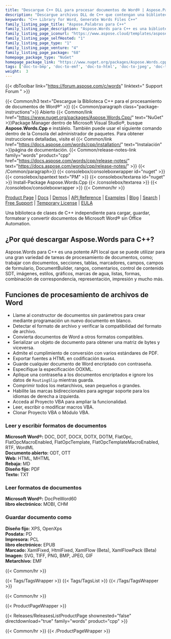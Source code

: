 ```yaml
---
title: "Descargue C++ DLL para procesar documentos de Word® | Aspose.Palabras"
description: "Descargue archivos DLL de C++ que contengan una biblioteca de clases para realizar tareas de procesamiento de documentos de Word® y OpenOffice® a través de la API local. Cargue, edite, renderice, imprima y convierta."
keywords: "C++ Library for Word, Generate Words Files C++"
family_listing_page_title: "Aspose.Palabras para C++"
family_listing_page_description: "Aspose.Words para C++ es una biblioteca avanzada de procesamiento de documentos de Word que le permite realizar una amplia gama de tareas de procesamiento de documentos, incluida la creación y manipulación de documentos, directamente dentro de sus propias aplicaciones de C++."
family_listing_page_iconurl: "https://www.aspose.cloud/templates/aspose/App_Themes/V3/images/words/272x272/aspose_words-for-cpp.png"
family_listing_page_selfHosted: "1"
family_listing_page_type: "1"
family_listing_page_venture: "4"
family_listing_page_package: "68"
homepage_package_type: "NuGet"
homepage_package_link: "https://www.nuget.org/packages/Aspose.Words.cpp"
tags: ['doc-to-bmp', 'doc-to-emf', 'doc-to-html', 'doc-to-jpeg', 'doc-to-pdf', 'doc-to-png', 'doc-to-postscript', 'doc-to-ps', 'docx-to-epub', 'docx-to-gif', 'docx-to-html', 'docx-to-markdown', 'docx-to-md', 'docx-to-mhtml', 'docx-to-pcl', 'docx-to-pdf', 'word-to-bmp', 'word-to-emf', 'word-to-epub', 'word-to-gif', 'word-to-html', 'word-to-jpeg', 'word-to-markdown', 'word-to-md', 'word-to-mhtml', 'word-to-pcl', 'word-to-pdf', 'word-to-png', 'word-to-postscript', 'word-to-ps']
weight:  3
---
```


{{< dbToolbar link="https://forum.aspose.com/c/words" linktext=" Support Forum " >}}

{{< Common/h3 text="Descargue la Biblioteca C++ para el procesamiento de documentos de Word®"  >}}
{{< Common/paragraph class="package-instructions">}}
Abierto
{{< Common/link href="https://www.nuget.org/packages/Aspose.Words.Cpp/" text="NuGet"  >}}Package Manager dentro de Microsoft Visual Studio®, busque <b>Aspose.Words.Cpp</b> e instálelo. También puede usar el siguiente comando dentro de la Consola del administrador de paquetes. Para obtener instrucciones detalladas, visite el
{{< Common/link href="https://docs.aspose.com/words/cpp/installation/" text="Instalación"  >}}página de documentación.
{{< Common/release-notes-link family="words" product="cpp" href="https://docs.aspose.com/words/cpp/release-notes/" text="https://docs.aspose.com/words/cpp/release-notes/"  >}}
{{< /Common/paragraph>}}
{{< consolebox/consoleboxwrapper id="nuget" >}}
       {{< consolebox/spantext text="PM" >}}
       {{< consolebox/textarea id="nuget" >}} Install-Package Aspose.Words.Cpp {{< /consolebox/textarea >}}
{{< /consolebox/consoleboxwrapper >}}
{{< Common/hr >}}

[Product Page](https://products.aspose.com/pdf/cpp/) | [Docs](https://docs.aspose.com/pdf/cpp/) | [Demos](https://products.aspose.app/pdf/family) | [API Reference](https://reference.aspose.com/pdf/cpp) | [Examples](https://github.com/aspose-pdf/Aspose.Pdf-for-C) | [Blog](https://blog.aspose.com/category/pdf/) | [Search](https://search.aspose.com/) | [Free Support](https://forum.aspose.com/c/pdf) | [Temporary License](https://purchase.aspose.com/temporary-license) | [EULA](https://about.aspose.com/legal/eula/)

Una biblioteca de clases de C++ independiente para cargar, guardar, formatear y convertir documentos de Microsoft Word® sin Office Automation.

## ¿Por qué descargar Aspose.Words para C++?

Aspose.Words para C++ es una potente API local que se puede utilizar para una gran variedad de tareas de procesamiento de documentos, como; trabajar con documentos, secciones, tablas, marcadores, campos, campos de formulario, DocumentBuilder, rangos, comentarios, control de contenido SDT, imágenes, estilos, gráficos, marcas de agua, listas, formas, combinación de correspondencia, representación, impresión y mucho más.

## Funciones de procesamiento de archivos de Word

- Llame al constructor de documentos sin parámetros para crear mediante programación un nuevo documento en blanco.
- Detectar el formato de archivo y verificar la compatibilidad del formato de archivo.
- Convierta documentos de Word a otros formatos compatibles.
- Serializar un objeto de documento para obtener una matriz de bytes y viceversa.
- Admite el cumplimiento de conversión con varios estándares de PDF.
- Exportar fuentes a HTML en codificación `Base64`.
- Guarde cualquier documento de Word encriptado con contraseña.
- Especifique la especificación OOXML.
- Aplique una contraseña a los documentos encriptados e ignore los datos de `RoutingSlip` mientras guarda.
- Comprimir todos los metarchivos, sean pequeños o grandes.
- Habilite las marcas bidireccionales para agregar soporte para los idiomas de derecha a izquierda.
- Acceda al Proyecto VBA para ampliar la funcionalidad.
- Leer, escribir o modificar macros VBA.
- Clonar Proyecto VBA o Módulo VBA.

### Leer y escribir formatos de documentos

**Microsoft Word®:** DOC, DOT, DOCX, DOTX, DOTM, FlatOpc, FlatOpcMacroEnabled, FlatOpcTemplate, FlatOpcTemplateMacroEnabled, RTF, WordML\
**Documento abierto:** ODT, OTT\
**Web:** HTML, MHTML\
**Rebaja:** MD\
**Diseño fijo:** PDF\
**Texto:** TXT

### Leer formatos de documentos

**Microsoft Word®:** DocPreWord60\
**libro electrónico:** MOBI, CHM

### Guardar documento como

**Diseño fijo:** XPS, OpenXps\
**Posdata:** PD\
**Impresora:** PCL\
**libro electrónico:** EPUB\
**Marcado:** XamlFixed, HtmlFixed, XamlFlow (Beta), XamlFlowPack (Beta)\
**Imagen:** SVG, TIFF, PNG, BMP, JPEG, GIF\
**Metarchivo:** EMF

{{< Common/hr >}}

{{< Tags/TagsWrapper >}}
 {{< Tags/TagsList >}}
{{< /Tags/TagsWrapper >}}

{{< Common/hr >}}

{{< ProductPageWrapper >}}
<!-- ReleasesListProductPage-->
   {{< Releases/ReleasesListProductPage shownested="false"  directdownload="true" family="words" product="cpp" >}}
<!-- /ReleasesListProductPage-->
{{< Common/hr >}}
{{< /ProductPageWrapper >}}

